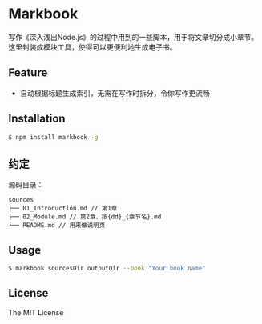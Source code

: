 # Markbook
写作《深入浅出Node.js》的过程中用到的一些脚本，用于将文章切分成小章节。这里封装成模块工具，使得可以更便利地生成电子书。

## Feature

- 自动根据标题生成索引，无需在写作时拆分，令你写作更流畅

## Installation

```bash
$ npm install markbook -g
```

## 约定
源码目录：

```
sources
├── 01_Introduction.md // 第1章
├── 02_Module.md // 第2章，按{dd}_{章节名}.md
└── README.md // 用来做说明页
```

## Usage

```bash
$ markbook sourcesDir outputDir --book "Your book name" 
```

## License
The MIT License
